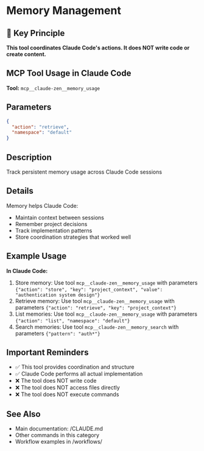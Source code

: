 # Memory Management

## 🎯 Key Principle
**This tool coordinates Claude Code's actions. It does NOT write code or create content.**

## MCP Tool Usage in Claude Code

**Tool:** `mcp__claude-zen__memory_usage`

## Parameters
```json
{
  "action": "retrieve",
  "namespace": "default"
}
```

## Description
Track persistent memory usage across Claude Code sessions

## Details
Memory helps Claude Code:
- Maintain context between sessions
- Remember project decisions
- Track implementation patterns
- Store coordination strategies that worked well

## Example Usage

**In Claude Code:**
1. Store memory: Use tool `mcp__claude-zen__memory_usage` with parameters `{"action": "store", "key": "project_context", "value": "authentication system design"}`
2. Retrieve memory: Use tool `mcp__claude-zen__memory_usage` with parameters `{"action": "retrieve", "key": "project_context"}`
3. List memories: Use tool `mcp__claude-zen__memory_usage` with parameters `{"action": "list", "namespace": "default"}`
4. Search memories: Use tool `mcp__claude-zen__memory_search` with parameters `{"pattern": "auth*"}`

## Important Reminders
- ✅ This tool provides coordination and structure
- ✅ Claude Code performs all actual implementation
- ❌ The tool does NOT write code
- ❌ The tool does NOT access files directly
- ❌ The tool does NOT execute commands

## See Also
- Main documentation: /CLAUDE.md
- Other commands in this category
- Workflow examples in /workflows/
